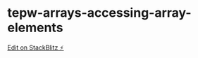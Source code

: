 # tepw-arrays-accessing-array-elements

[Edit on StackBlitz ⚡️](https://stackblitz.com/edit/js-ner3ny)